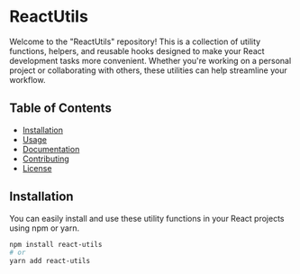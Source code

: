 # ReactUtils

Welcome to the "ReactUtils" repository! This is a collection of utility functions, helpers, and reusable hooks designed to make your React development tasks more convenient. Whether you're working on a personal project or collaborating with others, these utilities can help streamline your workflow.

## Table of Contents

- [Installation](#installation)
- [Usage](#usage)
- [Documentation](#documentation)
- [Contributing](#contributing)
- [License](#license)

## Installation

You can easily install and use these utility functions in your React projects using npm or yarn.

```bash
npm install react-utils
# or
yarn add react-utils
```
